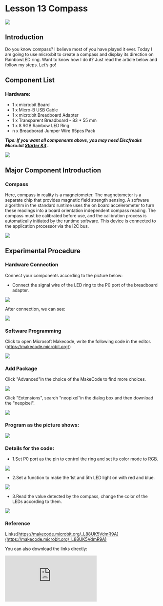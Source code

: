 ﻿# Lesson 13 Compass

 ![](https://wiki-media-ef.oss-cn-hongkong.aliyuncs.com//images/xMxllOG.jpg)

## Introduction

Do you know compass? I believe most of you have played it ever. Today I am going to use micro:bit to create a compass and display its direction on RainbowLED ring. Want to know how I do it? Just read the article below and follow my steps. Let’s go!

## Component List


### Hardware:

- 1 x micro:bit Board
- 1 x Micro-B USB Cable
- 1 x micro:bit Breadboard Adapter
- 1 x Transparent Breadboard - 83 * 55 mm
- 1 x 8 RGB Rainbow LED Ring
- n x Breadborad Jumper Wire 65pcs Pack

***Tips: If you want all components above, you may need Elecfreaks Micro:bit [Starter Kit](https://www.elecfreaks.com/micro-bit-starter-kit.html) .***

![](https://wiki-media-ef.oss-cn-hongkong.aliyuncs.com//images/W4tseua.jpg)

## Major Component Introduction

### **Compass**

Here, compass in reality is a magnetometer. The magnetometer is a separate chip that provides magnetic field strength sensing. A software algorithm in the standard runtime uses the on board accelerometer to turn these readings into a board orientation independent compass reading. The compass must be calibrated before use, and the calibration process is automatically initiated by the runtime software. This device is connected to the application processor via the I2C bus.

![](https://wiki-media-ef.oss-cn-hongkong.aliyuncs.com//images/jWLNeqO.jpg)

## Experimental Procedure

### Hardware Connection
Connect your components according to the picture below:

- Connect the signal wire of the LED ring to the P0 port of the breadboard adapter.

![](https://wiki-media-ef.oss-cn-hongkong.aliyuncs.com//images/8m3Efwt.jpg)

After connection, we can see:

![](https://wiki-media-ef.oss-cn-hongkong.aliyuncs.com//images/L5VkXKE.jpg)

### Software Programming

Click to open Microsoft Makecode, write the following code in the editor.(https://makecode.microbit.org/)

![](https://wiki-media-ef.oss-cn-hongkong.aliyuncs.com//images/JHZUvh2.png)

### Add Package

  Click "Advanced"in the choice of the MakeCode to find more choices.

![](https://wiki-media-ef.oss-cn-hongkong.aliyuncs.com//images/smtcNoB.png)

Click "Extensions", search "neopixel"in the dialog box and then download the "neopixel".

![](https://wiki-media-ef.oss-cn-hongkong.aliyuncs.com//images/umQwUC2.png)

### Program as the picture shows:

![](https://wiki-media-ef.oss-cn-hongkong.aliyuncs.com//images/cO2ePSl.png)

### Details for the code:
- 1.Set P0 port as the pin to control the ring and set its color mode to RGB.

![](https://wiki-media-ef.oss-cn-hongkong.aliyuncs.com//images/ZOQqYle.png)

- 2.Set a function to make the 1st and 5th LED light on with red and blue.

![](https://wiki-media-ef.oss-cn-hongkong.aliyuncs.com//images/ZIFsp5w.png)

- 3.Read the value detected by the compass, change the color of the LEDs according to them.

![](https://wiki-media-ef.oss-cn-hongkong.aliyuncs.com//images/ZnswFuv.png)

### Reference
Links:[https://makecode.microbit.org/_L88UK5VdmR9A](https://makecode.microbit.org/_L88UK5VdmR9A)

You can also download the links directly:

<div
    style={{
        position: 'relative',
        paddingBottom: '60%',
        overflow: 'hidden',
    }}
>
    <iframe
        src="https://makecode.microbit.org/_L88UK5VdmR9A"
        frameborder="0"
        sandbox="allow-popups allow-forms allow-scripts allow-same-origin"
        style={{
            position: 'absolute',
            width: '100%',
            height: '100%',
        }}
    />
</div>

## Result

Rotate the whole device, you can see the Rainbow LED Ring always point at the same direction.
***Note:*** Every time you start to use the compass (for example, if you have just turned the micro:bit on), the micro:bit will start to calibrate compass (adjust itself). It will ask you to draw a circle by tilting the micro:bit. If you are calibrating or using the compass near metal, it might confuse the micro:bit.

![](https://wiki-media-ef.oss-cn-hongkong.aliyuncs.com//images/HI0MDIB.gif)



## Exploration

If this experiment does not use Rainbow LED Ring but use the arrow displayed on micro:bit as indicator, then how to design circuit and program?

## FAQ
